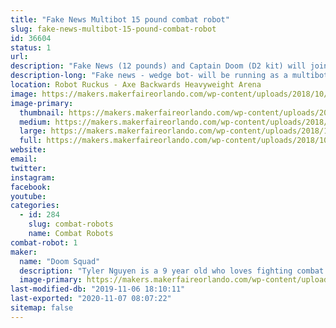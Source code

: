 ```yaml
---
title: "Fake News Multibot 15 pound combat robot"
slug: fake-news-multibot-15-pound-combat-robot
id: 36604
status: 1
url: 
description: "Fake News (12 pounds) and Captain Doom (D2 kit) will join as a multibot.  "
description-long: "Fake news - wedge bot- will be running as a multibot  with a D2 kit"
location: Robot Ruckus - Axe Backwards Heavyweight Arena
image: https://makers.makerfaireorlando.com/wp-content/uploads/2018/10/IMG_1302.jpg
image-primary:
  thumbnail: https://makers.makerfaireorlando.com/wp-content/uploads/2018/10/IMG_1302-150x150.jpg
  medium: https://makers.makerfaireorlando.com/wp-content/uploads/2018/10/IMG_1302.jpg
  large: https://makers.makerfaireorlando.com/wp-content/uploads/2018/10/IMG_1302.jpg
  full: https://makers.makerfaireorlando.com/wp-content/uploads/2018/10/IMG_1302.jpg
website: 
email: 
twitter: 
instagram: 
facebook: 
youtube: 
categories:
  - id: 284
    slug: combat-robots
    name: Combat Robots
combat-robot: 1
maker:
  name: "Doom Squad"
  description: "Tyler Nguyen is a 9 year old who loves fighting combat robots.  He has had a year of success fighting 3 pound robots, and is now moving on to 30 pound robots.  "
  image-primary: https://makers.makerfaireorlando.com/wp-content/uploads/2018/08/ty-and-flag-pic.jpg
last-modified-db: "2019-11-06 18:10:11"
last-exported: "2020-11-07 08:07:22"
sitemap: false
---
```


